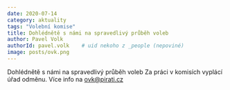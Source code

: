 ```yaml
---
date: 2020-07-14
category: aktuality
tags: "Volební komise"
title: Dohlédnětě s námi na spravedlivý průběh voleb
author: Pavel Volk
authorId: pavel.volk    # uid nekoho z _people (nepoviné)
image: posts/ovk.png
---
```


Dohlédnětě s námi na spravedlivý průběh voleb
Za práci v komisích vyplácí úřad odměnu. Více info na ovk@pirati.cz
